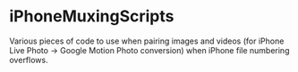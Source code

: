 # iPhoneMuxingScripts
Various pieces of code to use when pairing images and videos (for iPhone Live Photo -> Google Motion Photo conversion) when iPhone file numbering overflows.
